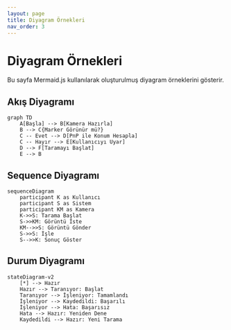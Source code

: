 ```yaml
---
layout: page
title: Diyagram Örnekleri
nav_order: 3
---
```


# Diyagram Örnekleri

Bu sayfa Mermaid.js kullanılarak oluşturulmuş diyagram örneklerini gösterir.

## Akış Diyagramı

```mermaid
graph TD
    A[Başla] --> B[Kamera Hazırla]
    B --> C{Marker Görünür mü?}
    C -- Evet --> D[PnP ile Konum Hesapla]
    C -- Hayır --> E[Kullanıcıyı Uyar]
    D --> F[Taramayı Başlat]
    E --> B
```

## Sequence Diyagramı

```mermaid
sequenceDiagram
    participant K as Kullanıcı
    participant S as Sistem
    participant KM as Kamera
    K->>S: Tarama Başlat
    S->>KM: Görüntü İste
    KM-->>S: Görüntü Gönder
    S->>S: İşle
    S-->>K: Sonuç Göster
```

## Durum Diyagramı

```mermaid
stateDiagram-v2
    [*] --> Hazır
    Hazır --> Taranıyor: Başlat
    Taranıyor --> İşleniyor: Tamamlandı
    İşleniyor --> Kaydedildi: Başarılı
    İşleniyor --> Hata: Başarısız
    Hata --> Hazır: Yeniden Dene
    Kaydedildi --> Hazır: Yeni Tarama
```
